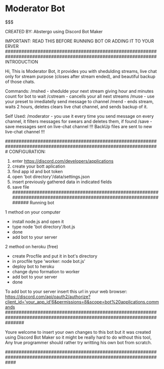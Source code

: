 # Moderator Bot
$$$$$$$$$$$$$$$$$$$$$$$$$$$$$$$$$$$$$$$$$$$$$$$$$$$$$$$$$$$$$$$$$$$$$$$$$$$$$$$$$$$$$$$$$$$$$$$$$$$$$$$

CREATED BY: Abstergo using Discord Bot Maker

$$$$$$$$$$$$$$$$$$$$$$$$$$$$$$$$$$$$$$$$$$$$$$$$$$$$$$$$$$$$$$$$$$$$$$$$$$$$$$$$$$$$$$$$$$$$$$$$$$$$$$$$$$$$
IMPORTANT: READ THIS BEFORE RUNNING BOT OR ADDING IT TO YOUR ERVER
################################################################################################################
INTRODUCTION

Hi,
This is Moderator Bot, it provides you with shedulding streams, live chat only for stream purpose (closes after stream ended), and beautiful backup of those chats.

Commands:
/mshed - shedulde your next stream giving hour and minutes count for bot to wait
/cstream - cancells your all next streams
/muse - use your preset to imediatelly send message to channel
/mend - ends stream, waits 2 hours, deletes clears live chat channel, and sends backup of it.

Self Used:
/moderator - you use it every time you send message on every channel, it filters messages for swears and deletes them, if found
/save - save messages sent on live-chat channel
!!! BackUp files are sent to new live-chat channel !!!


#################################################################################################################
CONFIGURATION:
1. enter https://discord.com/developers/applications
2. create your bott aplication
3. find app id and bot token
4. open 'bot directory'/data/settings.json
5. insert previously gathered data in indicated fields 
6. save file
##################################################################################################################
Running bot

1 method on your computer
- install node.js and open it
- type node 'bot directory'/bot.js
- done
- add bot to your server

2 method on heroku (free)
- create Procfile and put it in bot's directory
- in procfile type 'worker: node bot.js'
- deploy bot to heroku
- change dyno formation to worker 
- add bot to your server
- done

To add bot to your server insert this url in your web browser: https://discord.com/api/oauth2/authorize?client_id='your_app_id'6&permissions=8&scope=bot%20applications.commands
#######################################################################################################################

Youre welcome to insert your own changes to this bot but it was created using Discord Bot Maker so it might be really hard to do without this tool, 
Any true programmer should rather try writting his own bot from scratch.

####################################################################################################################
